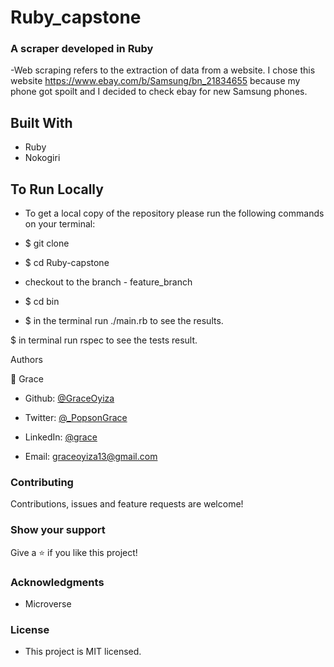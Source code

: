 # Ruby_capstone

### A scraper developed in Ruby
-Web scraping refers to the extraction of data from a website. I chose this website https://www.ebay.com/b/Samsung/bn_21834655 because my phone got spoilt and I decided to check ebay for new Samsung phones.


## Built With
- Ruby
- Nokogiri

<!-- ## Live Demo
[Live Demo Link](https://repl.it/@MahmoudBakr23/Web-Scraper#main.rb) -->

<!-- To Run On Live Demo
Press Run -->

## To Run Locally

- To get a local copy of the repository please run the following commands on your terminal:

- $ git clone 

- $ cd Ruby-capstone

- checkout to the branch - feature_branch

- $ cd bin

- $ in the terminal run ./main.rb to see the results.

$ in terminal run rspec to see the tests result.

Authors

👤 Grace

- Github: [@GraceOyiza](https://github.com/GraceOyiza)

- Twitter: [@_PopsonGrace](https://twitter.com/_PopsonGrace)

- LinkedIn: [@grace](https://www.linkedin.com/in/grace-popoola)

- Email: graceoyiza13@gmail.com

### Contributing

Contributions, issues and feature requests are welcome!

### Show your support
Give a ⭐️ if you like this project!

### Acknowledgments
- Microverse

### License

- This project is MIT licensed.